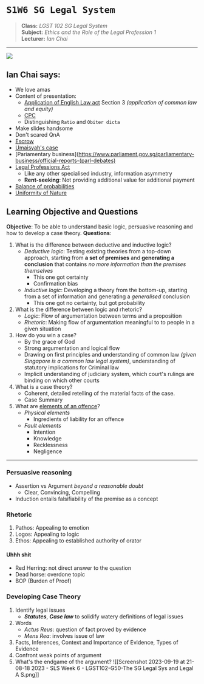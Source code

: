 # `S1W6 SG Legal System`

> **Class:** *LGST 102 SG Legal System*  
> **Subject:** *Ethics and the Role of the Legal Profession 1*  
> **Lecturer:** *Ian Chai*

---
![](https://dentons.rodyk.com/-/media/images/website/person-images/c/ce-ch/chai_ian-ernst.ashx)
## Ian Chai says:
* We love amas
* Content of presentation:
	* [Application of English Law act](https://sso.agc.gov.sg/Act/AELA1993) Section 3 *(application of common law and equity)*
	* [CPC](https://sso.agc.gov.sg/Act/AELA1993)
	* Distinguishing `Ratio` and `Obiter dicta`
* Make slides handsome
* Don't scared QnA
* [Escrow](https://www.escrowsg.com/)
* [Umaisyah's case](https://www.straitstimes.com/singapore/courts-crime/man-who-killed-2-year-old-daughter-burnt-body-in-pot-hidden-for-5-years-jailed-215-years)
* [Pariamentary business](https://www.parliament.gov.sg/parliamentary-business/official-reports-(parl-debates)
* [Legal Professions Act](https://sso.agc.gov.sg/Act/LPA1966)
	* Like any other specialised industry, information asymmetry
	* **Rent-seeking**: Not providing additional value for additional payment
* [Balance of probabilities](https://cacj-ajp.org/singapore/legal-system/singapore-laws/overview/court-procedure-and-court-processes/)
* [Uniformity of Nature](https://www.jstor.org/stable/2104014)

## Learning Objective and Questions
**Objective**: To be able to understand basic logic, persuasive reasoning and how to develop a case theory.
**Questions**:
1. What is the difference between deductive and inductive logic?
	* *Deductive logic*: Testing existing theories from a top-down approach, starting from **a set of premises** and **generating a conclusion** that contains *no more information than the premises themselves*
		* This one got certainty
		* Confirmation bias
	* *Inductive logic*: Developing a theory from the bottom-up, starting from a set of information and generating a *generalised* conclusion
		* This one got no certainty, but got probability
1. What is the difference between logic and rhetoric?
	* *Logic*: Flow of argumentation between terms and a proposition
	* *Rhetoric*: Making flow of argumentation meaningful to to people in a given situation
2. How do you win a case?
	* By the grace of God
	* Strong argumentation and logical flow
	* Drawing on first principles and understanding of common law *(given Singapore is a common law legal system)*, understanding of statutory implications for Criminal law
	* Implicit understanding of judiciary system, which court's rulings are binding on which other courts
3. What is a case theory?
	* Coherent, detailed retelling of the material facts of the case.
	* Case Summary
4. What are [elements of an offence](https://www.ag.gov.au/crime/publications/commonwealth-criminal-code-guide-practitioners-draft/part-22-elements-offence/division-3-general/31-elements)?
	* *Physical elements*
		* Ingredients of liability for an offence
	* *Fault elements*
		* Intention
		* Knowledge
		* Recklessness
		* Negligence
---
### Persuasive reasoning
* Assertion vs Argument *beyond a reasonable doubt*
	* Clear, Convincing, Compelling
* Induction entails falsifiability of the premise as a concept

### Rhetoric
1. Pathos: Appealing to emotion
2. Logos: Appealing to logic
3. Ethos: Appealing to established authority of orator

#### Uhhh shit
* Red Herring: not direct answer to the question
* Dead horse: overdone topic
* BOP (Burden of Proof)

### Developing Case Theory
1. Identify legal issues 
	* ***Statutes***, ***Case law*** to solidify watery definitions of legal issues
2. Words
	* *Actus Reus*: question of fact proved by evidence
	* *Mens Rea*: involves issue of law
3. Facts, Inferences, Context and Importance of Evidence, Types of Evidence
4. Confront weak points of argument
5. What's the endgame of the argument?
![[Screenshot 2023-09-19 at 21-08-18 2023 - SLS Week 6 - LGST102-G50-The SG Legal Sys and Legal A S.png]]